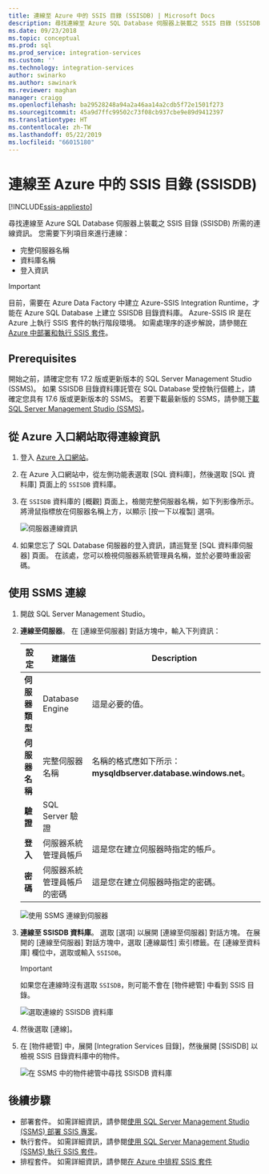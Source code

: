 ```yaml
---
title: 連線至 Azure 中的 SSIS 目錄 (SSISDB) | Microsoft Docs
description: 尋找連線至 Azure SQL Database 伺服器上裝載之 SSIS 目錄 (SSISDB) 所需的連線資訊。
ms.date: 09/23/2018
ms.topic: conceptual
ms.prod: sql
ms.prod_service: integration-services
ms.custom: ''
ms.technology: integration-services
author: swinarko
ms.author: sawinark
ms.reviewer: maghan
manager: craigg
ms.openlocfilehash: ba29528248a94a2a46aa14a2cdb5f72e1501f273
ms.sourcegitcommit: 45a9d7ffc99502c73f08cb937cbe9e89d9412397
ms.translationtype: HT
ms.contentlocale: zh-TW
ms.lasthandoff: 05/22/2019
ms.locfileid: "66015180"
---
```

# <a name="connect-to-the-ssis-catalog-ssisdb-in-azure"></a>連線至 Azure 中的 SSIS 目錄 (SSISDB)

[!INCLUDE[ssis-appliesto](../../includes/ssis-appliesto-ssvrpluslinux-asdb-asdw-xxx.md)]



尋找連線至 Azure SQL Database 伺服器上裝載之 SSIS 目錄 (SSISDB) 所需的連線資訊。 您需要下列項目來進行連線：
- 完整伺服器名稱
- 資料庫名稱
- 登入資訊 

> [!IMPORTANT]
> 目前，需要在 Azure Data Factory 中建立 Azure-SSIS Integration Runtime，才能在 Azure SQL Database 上建立 SSISDB 目錄資料庫。 Azure-SSIS IR 是在 Azure 上執行 SSIS 套件的執行階段環境。 如需處理序的逐步解說，請參閱[在 Azure 中部署和執行 SSIS 套件](https://docs.microsoft.com/azure/data-factory/tutorial-create-azure-ssis-runtime-portal)。 

## <a name="prerequisites"></a>Prerequisites
開始之前，請確定您有 17.2 版或更新版本的 SQL Server Management Studio (SSMS)。 如果 SSISDB 目錄資料庫託管在 SQL Database 受控執行個體上，請確定您具有 17.6 版或更新版本的 SSMS。 若要下載最新版的 SSMS，請參閱[下載 SQL Server Management Studio (SSMS)](https://docs.microsoft.com/sql/ssms/download-sql-server-management-studio-ssms)。

## <a name="get-the-connection-info-from-the-azure-portal"></a>從 Azure 入口網站取得連線資訊
1. 登入 [Azure 入口網站](https://portal.azure.com/)。
2. 在 Azure 入口網站中，從左側功能表選取 [SQL 資料庫]，然後選取 [SQL 資料庫] 頁面上的 `SSISDB` 資料庫。 
3. 在 `SSISDB` 資料庫的 [概觀] 頁面上，檢閱完整伺服器名稱，如下列影像所示。 將滑鼠指標放在伺服器名稱上方，以顯示 [按一下以複製] 選項。

    ![伺服器連線資訊](media/ssis-azure-connect-to-catalog-database/server-name.png) 

4. 如果您忘了 SQL Database 伺服器的登入資訊，請巡覽至 [SQL 資料庫伺服器] 頁面。 在該處，您可以檢視伺服器系統管理員名稱，並於必要時重設密碼。

## <a name="connect-with-ssms"></a>使用 SSMS 連線
1. 開啟 SQL Server Management Studio。

2. **連線至伺服器**。 在 [連線至伺服器] 對話方塊中，輸入下列資訊：

   | 設定       | 建議值 | Description | 
   | ------------ | ------------------ | ------------------------------------------------- | 
   | **伺服器類型** | Database Engine | 這是必要的值。 |
   | **伺服器名稱** | 完整伺服器名稱 | 名稱的格式應如下所示：**mysqldbserver.database.windows.net**。 |
   | **驗證** | SQL Server 驗證 | |
   | **登入** | 伺服器系統管理員帳戶 | 這是您在建立伺服器時指定的帳戶。 |
   | **密碼** | 伺服器系統管理員帳戶的密碼 | 這是您在建立伺服器時指定的密碼。 |

    ![使用 SSMS 連線到伺服器](media/ssis-azure-connect-to-catalog-database/ssisdb-connect-1.png)

3. **連線至 SSISDB 資料庫**。 選取 [選項] 以展開 [連線至伺服器] 對話方塊。 在展開的 [連線至伺服器] 對話方塊中，選取 [連線屬性] 索引標籤。在 [連線至資料庫] 欄位中，選取或輸入 `SSISDB`。

    > [!IMPORTANT]
    > 如果您在連線時沒有選取 `SSISDB`，則可能不會在 [物件總管] 中看到 SSIS 目錄。

    ![選取連線的 SSISDB 資料庫](media/ssis-azure-connect-to-catalog-database/ssisdb-connect-2.png)

4. 然後選取 [連線]。

5. 在 [物件總管] 中，展開 [Integration Services 目錄]，然後展開 [SSISDB] 以檢視 SSIS 目錄資料庫中的物件。

    ![在 SSMS 中的物件總管中尋找 SSISDB 資料庫](media/ssis-azure-connect-to-catalog-database/ssisdb-connect-3.png)

## <a name="next-steps"></a>後續步驟
- 部署套件。 如需詳細資訊，請參閱[使用 SQL Server Management Studio (SSMS) 部署 SSIS 專案](../ssis-quickstart-deploy-ssms.md)。
- 執行套件。 如需詳細資訊，請參閱[使用 SQL Server Management Studio (SSMS) 執行 SSIS 套件](../ssis-quickstart-run-ssms.md)。
- 排程套件。 如需詳細資訊，請參閱[在 Azure 中排程 SSIS 套件](ssis-azure-schedule-packages.md)

